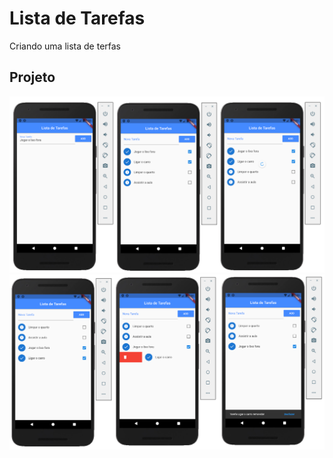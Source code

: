# Lista de Tarefas

Criando uma lista de terfas 

## Projeto

![alt text](https://github.com/Ellissandro/flutter-lista-de-tarefas/blob/main/images/lista_tarefas.png)
![alt text](https://github.com/Ellissandro/flutter-lista-de-tarefas/blob/main/images/lista_tarefas_1.png)
